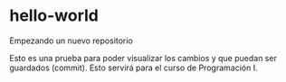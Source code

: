 # hello-world
Empezando un nuevo repositorio

Esto es una prueba para poder visualizar los cambios y que puedan ser guardados (commit).
Esto servirá para el curso de Programación I. 
